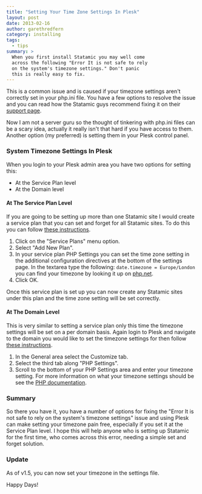 ```yaml
---
title: "Setting Your Time Zone Settings In Plesk"
layout: post
date: 2013-02-16
author: garethredfern
category: installing
tags:
  - tips
summary: >
  When you first install Statamic you may well come
  across the following "Error It is not safe to rely
  on the system's timezone settings." Don't panic
  this is really easy to fix.
---
```

This is a common issue and is caused if your timezone settings aren't correctly set in your php.ini file. You have a few options to resolve the issue and you can read how the Statamic guys recommend fixing it on their [support page](http://support.statamic.com/kb/error-messages/error-it-is-not-safe-to-rely-on-the-systems-timezone-settings).

Now I am not a server guru so the thought of tinkering with php.ini files can be a scary idea, actually it really isn't that hard if you have access to them. Another option (my preferred) is setting them in your Plesk control panel.

### System Timezone Settings In Plesk
When you login to your Plesk admin area you have two options for setting this:

* At the Service Plan level
* At the Domain level

#### At The Service Plan Level
If you are going to be setting up more than one Statamic site I would create a service plan that you can set and forget for all Statamic sites. To do this you can follow [these instructions](http://statamicthemes.clarify-it.com/d/gzlm6q).

1. Click on the "Service Plans" menu option.
2. Select "Add New Plan".
3. In your service plan PHP Settings you can set the time zone setting in the additional configuration directives at the bottom of the settings page. In the textarea type the following: `date.timezone = Europe/London` you can find your timezone by looking it up on [php.net](http://www.php.net/manual/en/timezones.php).
4. Click OK.

Once this service plan is set up you can now create any Statamic sites under this plan and the time zone setting will be set correctly.

#### At The Domain Level
This is very similar to setting a service plan only this time the timezone settings will be set on a per domain basis. Again login to Plesk and navigate to the domain you would like to set the timezone settings for then follow [these instructions](http://statamicthemes.clarify-it.com/d/x27d9m).

1. In the General area select the Customize tab.
2. Select the third tab along "PHP Settings".
3. Scroll to the bottom of your PHP Settings area and enter your timezone setting. For more information on what your timezone settings should be see the [PHP documentation](http://php.net/manual/en/timezones.php).

### Summary
So there you have it, you have a number of options for fixing the "Error It is not safe to rely on the system's timezone settings" issue and using Plesk can make setting your timezone pain free, especially if you set it at the Service Plan level. I hope this will help anyone who is setting up Statamic for the first time, who comes across this error, needing a simple set and forget solution.

### Update
As of v1.5, you can now set your timezone in the settings file.

Happy Days!
